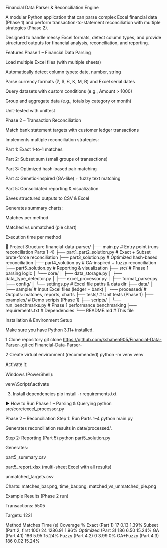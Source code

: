  Financial Data Parser & Reconciliation Engine

A modular Python application that can parse complex Excel financial data (Phase 1) and perform transaction-to-statement reconciliation with multiple strategies (Phase 2).

Designed to handle messy Excel formats, detect column types, and provide structured outputs for financial analysis, reconciliation, and reporting.

 Features
 Phase 1 – Financial Data Parsing

Load multiple Excel files (with multiple sheets)

Automatically detect column types: date, number, string

Parse currency formats (₹, $, €, K, M, B) and Excel serial dates

Query datasets with custom conditions (e.g., Amount > 1000)

Group and aggregate data (e.g., totals by category or month)

Unit-tested with unittest

 Phase 2 – Transaction Reconciliation

Match bank statement targets with customer ledger transactions

Implements multiple reconciliation strategies:

Part 1: Exact 1-to-1 matches

Part 2: Subset sum (small groups of transactions)

Part 3: Optimized hash-based pair matching

Part 4: Genetic-inspired (GA-like) + fuzzy text matching

Part 5: Consolidated reporting & visualization

Saves structured outputs to CSV & Excel

Generates summary charts:

Matches per method

Matched vs unmatched (pie chart)

Execution time per method

📂 Project Structure
financial-data-parser/
├── main.py                     # Entry point (runs reconciliation Parts 1–4)
├── part1_part2_solution.py     # Exact + Subset brute-force reconciliation
├── part3_solution.py           # Optimized hash-based reconciliation
├── part4_solution.py           # GA-inspired + fuzzy reconciliation
├── part5_solution.py           # Reporting & visualization
├── src/                        # Phase 1 parsing logic
│   └── core/
│       ├── data_storage.py
│       ├── data_type_detector.py
│       ├── excel_processor.py
│       ├── format_parser.py
├── config/
│   └── settings.py             # Excel file paths & data dir
├── data/
│   ├── sample/                 # Input Excel files (ledger + bank)
│   └── processed/              # Outputs: matches, reports, charts
├── tests/                      # Unit tests (Phase 1)
├── examples/                   # Demo scripts (Phase 1)
├── scripts/
│   └── run_benchmarks.py       # Phase 1 performance benchmarking
├── requirements.txt            # Dependencies
└── README.md                   # This file


 Installation & Environment Setup

Make sure you have Python 3.11+ installed.

1 Clone repository
git clone https://github.com/kshahen905/Financial-Data-Parser-.git
cd Financial-Data-Parser-

2 Create virtual environment (recommended)
python -m venv venv


Activate it:

Windows (PowerShell):

venv\Scripts\activate


3. Install dependencies
pip install -r requirements.txt

▶ How to Run
Phase 1 – Parsing & Querying
python src/core/excel_processor.py

Phase 2 – Reconciliation
Step 1: Run Parts 1–4
python main.py


Generates reconciliation results in data/processed/.

Step 2: Reporting (Part 5)
python part5_solution.py


Generates:

part5_summary.csv

part5_report.xlsx (multi-sheet Excel with all results)

unmatched_targets.csv

Charts: matches_bar.png, time_bar.png, matched_vs_unmatched_pie.png

 Example Results (Phase 2 run)

Transactions: 5505

Targets: 1221

Method	Matches	Time (s)	Coverage %
Exact (Part 1)	17	0.13	1.39%
Subset (Part 2, first 100)	24	1286.91	1.96%
Optimized (Part 3)	186	6.50	15.24%
GA (Part 4.1)	186	5.95	15.24%
Fuzzy (Part 4.2)	0	3.99	0%
GA+Fuzzy (Part 4.3)	186	0.02	15.24%